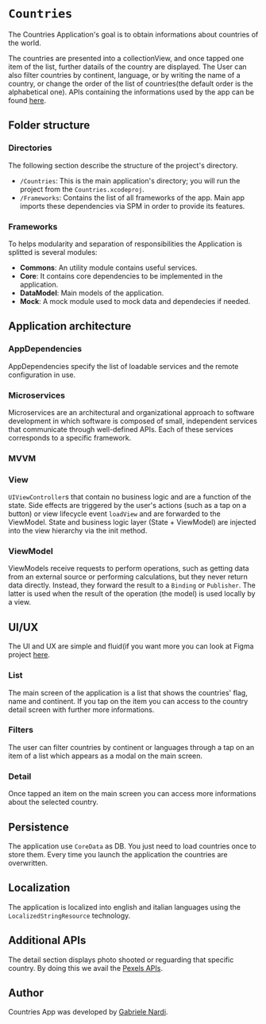 # ``Countries``
The Countries Application's goal is to obtain informations about countries of the world.

The countries are presented into a collectionView, and once tapped one item of the list, further datails of the country are displayed. 
The User can also filter countries by continent, language, or by writing the name of a country, or change the order of the list of countries(the default order is the alphabetical one).
APIs containing the informations used by the app can be found [here](https://restcountries.com).

## Folder structure

### Directories

The following section describe the structure of the project's directory.

- `/Countries`: This is the main application's directory; you will run the project from the `Countries.xcodeproj`.
- `/Frameworks`: Contains the list of all frameworks of the app. Main app imports these dependencies via SPM in order to provide its features.


### Frameworks

To helps modularity and separation of responsibilities the Application is splitted is several modules: 

- **Commons**: An utility module contains useful services. 
- **Core**: It contains core dependencies to be implemented in the application.
- **DataModel**: Main models of the application.
- **Mock**: A mock module used to mock data and dependecies if needed.

## Application architecture

### AppDependencies
 
AppDependencies specify the list of loadable services and the remote configuration in use.

### Microservices

Microservices are an architectural and organizational approach to software development in which software is composed of small, independent services that communicate through well-defined APIs. Each of these services corresponds to a specific framework.

### MVVM

### View

`UIViewController`s that contain no business logic and are a function of the state.
Side effects are triggered by the user's actions (such as a tap on a button) or view lifecycle event `loadView` and are forwarded to the ViewModel.
State and business logic layer (State + ViewModel) are injected into the view hierarchy via the init method.

### ViewModel

ViewModels receive requests to perform operations, such as getting data from an external source or performing calculations, but they never return data directly.
Instead, they forward the result to a `Binding` or `Publisher`. The latter is used when the result of the operation (the model) is used locally by a view.

## UI/UX

The UI and UX are simple and fluid(if you want more you can look at Figma project [here](https://www.figma.com/file/Rg0KO5TSLRIoEIcySUTDWh/ZEXTRAS-Countries?type=design&node-id=2%3A113&mode=design&t=JjFRRWS7Q1cW486K-1).  

### List

The main screen of the application is a list that shows the countries' flag, name and continent. If you tap on the item you can access to the country detail screen with further more informations.

### Filters

The user can filter countries by continent or languages through a tap on an item of a list which appears as a modal on the main screen. 

### Detail

Once tapped an item on the main screen you can access more informations about the selected country.

## Persistence

The application use `CoreData` as DB. You just need to load countries once to store them.
Every time you launch the application the countries are overwritten.

## Localization

The application is localized into english and italian languages using the `LocalizedStringResource` technology.

## Additional APIs

The detail section displays photo shooted or reguarding that specific country. By doing this we avail the [Pexels APIs](https://www.pexels.com).  

## Author

Countries App was developed by [Gabriele Nardi](mailto:gabriele.nardi.dev@gmail.com).
